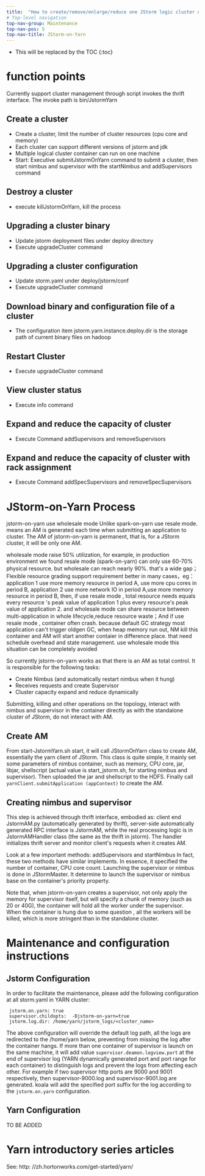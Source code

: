 ```yaml
---
title:  "How to create/remove/enlarge/reduce one JStorm logic cluster on yarn?"
# Top-level navigation
top-nav-group: Maintenance
top-nav-pos: 5
top-nav-title: JStorm-on-Yarn 
---
```


* This will be replaced by the TOC
{:toc}

# function points
Currently support cluster management through script invokes the thrift interface.
The invoke path is bin/JstormYarn

## Create a cluster
* Create a cluster, limit the number of cluster resources (cpu core and memory)
* Each cluster can support different versions of jstorm and jdk 
* Multiple logical cluster container can run on one machine
* Start: Executive submitJstormOnYarn command to submit a cluster, then start nimbus and supervisor with the startNimbus and addSupervisors command

## Destroy a cluster
* execute killJstormOnYarn, kill the process

## Upgrading a cluster binary
* Update jstorm deployment files under deploy directory
* Execute upgradeCluster command

## Upgrading a cluster configuration
* Update storm.yaml under deploy/jstorm/conf 
* Execute upgradeCluster command

## Download binary and configuration file of a cluster
* The configuration item jstorm.yarn.instance.deploy.dir is the storage path of current binary files on hadoop

## Restart Cluster
* Execute upgradeCluster command

## View cluster status
* Execute info command

## Expand and reduce the capacity of cluster
* Execute Command addSupervisors and removeSupervisors



## Expand and reduce the capacity of cluster with rack assignment
* Execute Command addSpecSupervisors and removeSpecSupervisors

# JStorm-on-Yarn Process
jstorm-on-yarn use wholesale mode Unlike spark-on-yarn use resale mode. means an AM is generated each time when submitting an application to cluster. The AM of jstorm-on-yarn is permanent, that is, for a JStorm cluster, it will be only one AM.

wholesale mode raise 50% utilization, for example, in production environment we found resale mode (spark-on-yarn) can only use 60-70% physical resource. but wholesale can reach nearly 90%. that's a  wide gap；Flexible resource grading support requirement better in many cases，eg：application 1 use more memory resource in period A,  use more cpu cores in period B, application 2 use more network IO in period A,use more memory resource in period B, then, if use resale mode , total resource needs equals every resource 's peak value  of application 1 plus every resource's peak value of  application 2. and wholesale mode can share resource between multi-application in whole lifecycle,reduce resource waste；And if use resale mode , container often crash. because default GC strategy most application can't trigger oldgen GC, when heap memory run out, NM kill this container and AM will start another contaier in difference place. that need schedule overhead and state management.  use wholesale mode this situation can be completely avoided 


So currently jstorm-on-yarn works as that there is an AM as total control. It is responsible for the following tasks:
* Create Nimbus (and automatically restart nimbus when it hung)
* Receives requests and create Supervisor 
* Cluster capacity expand and reduce dynamically

Submitting, killing and other operations on the topology, interact with nimbus and supervisor in the container directly as with the standalone cluster of JStorm, do not interact with AM.

## Create AM
From start-JstormYarn.sh start, it will call JStormOnYarn class to create AM, essentially the yarn client of JStorm.
This class is quite simple, it mainly set some parameters of nimbus container, such as memory, CPU core, jar, libjar, shellscript (actual value is start_jstorm.sh, for starting nimbus and supervisor).
Then uploaded the jar and shellscript to the HDFS. Finally call `yarnClient.submitApplication (appContext)` to create the AM.

## Creating nimbus and supervisor
This step is achieved through thrift interface, embodied as: client end JstormAM.py (automatically generated by thrift), server-side automatically generated RPC interface is JstormAM, while the real processing logic is in JstormAMHandler class (the same as the thrift in jstorm). The handler initializes thrift server and monitor client's requests when it creates AM.

Look at a few important methods: addSupervisors and startNimbus
In fact, these two methods have similar implements. In essence, it specified the number of container, CPU core count. Launching the supervisor or nimbus is done in JStormMaster. It determine to launch the supervisor or nimbus base on the container's priority property.

Note that, when jstorm-on-yarn creates a supervisor, not only apply the memory for supervisor itself, but will specify a chunk of memory (such as 20 or 40G), the container will hold all the worker under the supervisor. When the container is hung due to some question , all the workers will be killed, which is more stringent than in the standalone cluster.

# Maintenance and configuration instructions

## Jstorm Configuration

In order to facilitate the maintenance, please add the following configuration at all storm.yaml in YARN cluster:

```
 jstorm.on.yarn: true
 supervisor.childopts:  -Djstorm-on-yarn=true
 jstorm.log.dir: /home/yarn/jstorm_logs/<cluster_name>
```

The above configuration will override the default log path, all the logs are redirected to the /home/yarn below, preventing from missing the log after the container hangs. If more than one container of supervisor is launch on the same machine, it will add value `supervisor.deamon.logview.port` at the end of supervisor log (YARN dynamically generated port and port range for each container) to distinguish logs and prevent the logs from affecting each other. For example if two supervisor http ports are 9000 and 9001 respectively, then supervisor-9000.log and supervisor-9001.log are generated. koala will add the specified port suffix for the log according to the `jstorm.on.yarn` configuration.

## Yarn Configuration

TO BE ADDED

# Yarn introductory series articles 

See: http: //zh.hortonworks.com/get-started/yarn/

